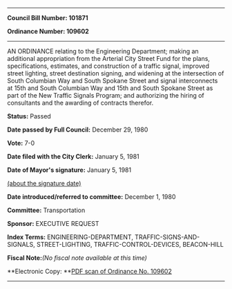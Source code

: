 

********

**Council Bill Number: 101871**
   
**Ordinance Number: 109602**
********

 AN ORDINANCE relating to the Engineering Department; making an additional appropriation from the Arterial City Street Fund for the plans, specifications, estimates, and construction of a traffic signal, improved street lighting, street destination signing, and widening at the intersection of South Columbian Way and South Spokane Street and signal interconnects at 15th and South Columbian Way and 15th and South Spokane Street as part of the New Traffic Signals Program; and authorizing the hiring of consultants and the awarding of contracts therefor.

**Status:** Passed
   
**Date passed by Full Council:** December 29, 1980
   
**Vote:** 7-0
   
**Date filed with the City Clerk:** January 5, 1981
   
**Date of Mayor's signature:** January 5, 1981
   
[(about the signature date)](/~public/approvaldate.htm)
   
   
   
**Date introduced/referred to committee:** December 1, 1980
   
**Committee:** Transportation
   
**Sponsor:** EXECUTIVE REQUEST
   
   
**Index Terms:** ENGINEERING-DEPARTMENT, TRAFFIC-SIGNS-AND-SIGNALS, STREET-LIGHTING, TRAFFIC-CONTROL-DEVICES, BEACON-HILL

**Fiscal Note:**_(No fiscal note available at this time)_

**Electronic Copy: **[PDF scan of Ordinance No. 109602](/~archives/Ordinances/Ord_109602.pdf)

********

